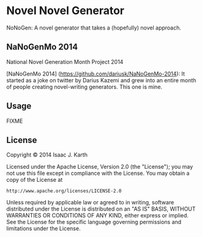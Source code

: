 # Novel Novel Generator

NoNoGen: A novel generator that takes a (hopefully) novel approach.

## NaNoGenMo 2014

National Novel Generation Month Project 2014

[NaNoGenMo 2014] (https://github.com/dariusk/NaNoGenMo-2014): It started as a joke on twitter by Darius Kazemi and grew into an entire month of people creating novel-writing generators. This one is mine.


## Usage

FIXME

## License

Copyright © 2014 Isaac J. Karth


Licensed under the Apache License, Version 2.0 (the "License");
you may not use this file except in compliance with the License.
You may obtain a copy of the License at

    http://www.apache.org/licenses/LICENSE-2.0

Unless required by applicable law or agreed to in writing, software
distributed under the License is distributed on an "AS IS" BASIS,
WITHOUT WARRANTIES OR CONDITIONS OF ANY KIND, either express or implied.
See the License for the specific language governing permissions and
limitations under the License.

